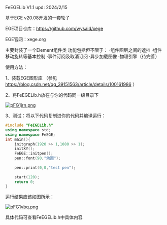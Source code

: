 FeEGELib V1.1
upd: 2024/2/15

基于EGE v20.08开发的一套轮子

EGE项目仓库：https://github.com/wysaid/xege

EGE官网：xege.org

主要封装了一个Element组件类
功能包括但不限于：
  ·组件图层之间的遮挡
  ·组件移动旋转等基本控制
  ·事件订阅及取消订阅
  ·异步加载图像
  ·物理引擎（待完善）

使用方法：

1、装载EGE图形库 （参见 https://blog.csdn.net/qq_39151563/article/details/100161986 ）



2、将FeEGELib.h放在与你的代码同一级目录下

[![pFG1jrn.png](https://s11.ax1x.com/2024/02/15/pFG1jrn.png)](https://imgse.com/i/pFG1jrn)

3、测试：将以下代码复制进你的代码并编译运行：
```cpp
#include "FeEGELib.h" 
using namespace std;
using namespace FeEGE;
int main(){
	initgraph(1920 >> 1,1080 >> 1);
	initXY();
	FeEGE::initpen();
	pen::font(90,"幼圆");
	
	pen::print(0,0,"test pen");
	
	start(120);
	return 0;
}
```
运行结果应该如图所示：

[![pFG1vbq.png](https://s11.ax1x.com/2024/02/15/pFG1vbq.png)](https://imgse.com/i/pFG1vbq)

具体代码可查看FeEGELib.h中具体内容
